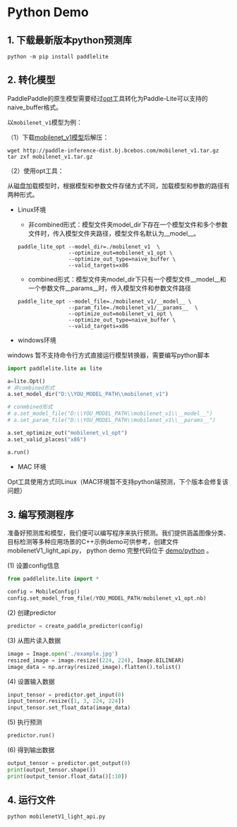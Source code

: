 # Python Demo

## 1. 下载最新版本python预测库

```shell
python -m pip install paddlelite
```

## 2. 转化模型

PaddlePaddle的原生模型需要经过[opt]()工具转化为Paddle-Lite可以支持的naive_buffer格式。

以`mobilenet_v1`模型为例：

（1）下载[mobilenet_v1模型](http://paddle-inference-dist.bj.bcebos.com/mobilenet_v1.tar.gz)后解压：

```shell
wget http://paddle-inference-dist.bj.bcebos.com/mobilenet_v1.tar.gz
tar zxf mobilenet_v1.tar.gz
```

（2）使用opt工具：

 从磁盘加载模型时，根据模型和参数文件存储方式不同，加载模型和参数的路径有两种形式。

- Linux环境
  - 非combined形式：模型文件夹model_dir下存在一个模型文件和多个参数文件时，传入模型文件夹路径，模型文件名默认为__model__。

  ```shell
  paddle_lite_opt --model_dir=./mobilenet_v1  \
                  --optimize_out=mobilenet_v1_opt \
                  --optimize_out_type=naive_buffer \
                  --valid_targets=x86
  ```
  - combined形式：模型文件夹model_dir下只有一个模型文件__model__和一个参数文件__params__时，传入模型文件和参数文件路径

  ```shell
  paddle_lite_opt --model_file=./mobilenet_v1/__model__ \
                  --param_file=./mobilenet_v1/__params__  \
                  --optimize_out=mobilenet_v1_opt \
                  --optimize_out_type=naive_buffer \
                  --valid_targets=x86
  ```

- windows环境

windows 暂不支持命令行方式直接运行模型转换器，需要编写python脚本

```python
import paddlelite.lite as lite

a=lite.Opt()
# 非combined形式
a.set_model_dir("D:\\YOU_MODEL_PATH\\mobilenet_v1")

# conmbined形式
# a.set_model_file("D:\\YOU_MODEL_PATH\\mobilenet_v1\\__model__")
# a.set_param_file("D:\\YOU_MODEL_PATH\\mobilenet_v1\\__params__")

a.set_optimize_out("mobilenet_v1_opt")
a.set_valid_places("x86")

a.run()
```

- MAC 环境

Opt工具使用方式同Linux（MAC环境暂不支持python端预测，下个版本会修复该问题）

## 3. 编写预测程序

准备好预测库和模型，我们便可以编写程序来执行预测。我们提供涵盖图像分类、目标检测等多种应用场景的C++示例demo可供参考，创建文件mobilenetV1_light_api.py，
python demo 完整代码位于 [demo/python](https://github.com/PaddlePaddle/Paddle-Lite/blob/develop/lite/demo/python/mobilenetv1_light_api.py) 。

(1) 设置config信息
```python
from paddlelite.lite import *

config = MobileConfig()
config.set_model_from_file(/YOU_MODEL_PATH/mobilenet_v1_opt.nb)
```

(2) 创建predictor

```python
predictor = create_paddle_predictor(config)
```

(3) 从图片读入数据

```python
image = Image.open('./example.jpg')
resized_image = image.resize((224, 224), Image.BILINEAR)
image_data = np.array(resized_image).flatten().tolist()
```

(4) 设置输入数据

```python
input_tensor = predictor.get_input(0)
input_tensor.resize([1, 3, 224, 224])
input_tensor.set_float_data(image_data)
```

(5) 执行预测
```python
predictor.run()
```

(6) 得到输出数据
```python
output_tensor = predictor.get_output(0)
print(output_tensor.shape())
print(output_tensor.float_data()[:10])
```

## 4. 运行文件
```shell
python mobilenetV1_light_api.py
```
